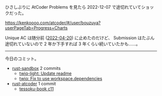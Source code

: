 ひさしぶりに AtCoder Problems を見たら 2022-12-07 で途切れていてショックだった。

<https://kenkoooo.com/atcoder/#/user/bouzuya?userPageTab=Progress+Charts>

Unique AC は随分前 ([2022-04-20]) に止めたのだけど、 Submission はたぶん途切れていないので 2 年か下手すれば 3 年くらい続いていたかも……。

---

今日のコミット。

- [rust-sandbox](https://github.com/bouzuya/rust-sandbox) 2 commits
  - [twiq-light: Update readme](https://github.com/bouzuya/rust-sandbox/commit/faf5f1d4578783d6138eef2445996092edf72cc2)
  - [twiq: Fix to use workspace.dependencies](https://github.com/bouzuya/rust-sandbox/commit/37b11e67b400eea05afc88aec15bf3207bc308f2)
- [rust-atcoder](https://github.com/bouzuya/rust-atcoder) 1 commit
  - [tessoku-book c11](https://github.com/bouzuya/rust-atcoder/commit/1f4bb45547206e4c1ba11561f669bdb298bbbc0a)

[2022-04-20]: https://blog.bouzuya.net/2022/04/20/
